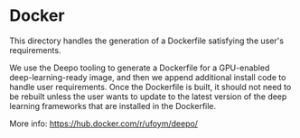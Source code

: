 # Docker
This directory handles the generation of a Dockerfile satisfying the user's
requirements.

We use the Deepo tooling to generate a Dockerfile for a GPU-enabled 
deep-learning-ready image, and then we append additional install code to handle
user requirements. Once the Dockerfile is built, it should not need to be rebuilt
unless the user wants to update to the latest version of the deep learning
frameworks that are installed in the Dockerfile.

More info: https://hub.docker.com/r/ufoym/deepo/